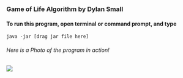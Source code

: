 ### Game of Life Algorithm by Dylan Small
#### To run this program, open terminal or command prompt, and type
```
java -jar [drag jar file here]
```
###### Here is a Photo of the program in action!
![](UNO.png)
